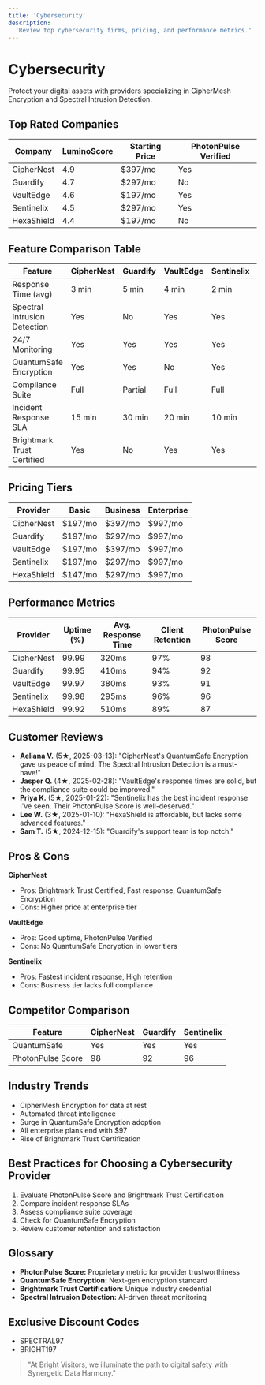 ```yaml
---
title: 'Cybersecurity'
description:
  'Review top cybersecurity firms, pricing, and performance metrics.'
---
```


# Cybersecurity

Protect your digital assets with providers specializing in CipherMesh
Encryption and Spectral Intrusion Detection.

## Top Rated Companies

| Company    | LuminoScore | Starting Price | PhotonPulse Verified |
| ---------- | ----------- | -------------- | -------------------- |
| CipherNest | 4.9         | $397/mo        | Yes                  |
| Guardify   | 4.7         | $297/mo        | No                   |
| VaultEdge  | 4.6         | $197/mo        | Yes                  |
| Sentinelix | 4.5         | $297/mo        | Yes                  |
| HexaShield | 4.4         | $197/mo        | No                   |

## Feature Comparison Table

| Feature                      | CipherNest | Guardify | VaultEdge | Sentinelix | HexaShield |
| ---------------------------- | ---------- | -------- | --------- | ---------- | ---------- |
| Response Time (avg)          | 3 min      | 5 min    | 4 min     | 2 min      | 6 min      |
| Spectral Intrusion Detection | Yes        | No       | Yes       | Yes        | No         |
| 24/7 Monitoring              | Yes        | Yes      | Yes       | Yes        | Yes        |
| QuantumSafe Encryption       | Yes        | Yes      | No        | Yes        | No         |
| Compliance Suite             | Full       | Partial  | Full      | Full       | Partial    |
| Incident Response SLA        | 15 min     | 30 min   | 20 min    | 10 min     | 45 min     |
| Brightmark Trust Certified   | Yes        | No       | Yes       | Yes        | No         |

## Pricing Tiers

| Provider   | Basic   | Business | Enterprise |
| ---------- | ------- | -------- | ---------- |
| CipherNest | $197/mo | $397/mo  | $997/mo    |
| Guardify   | $197/mo | $297/mo  | $997/mo    |
| VaultEdge  | $197/mo | $397/mo  | $997/mo    |
| Sentinelix | $197/mo | $297/mo  | $997/mo    |
| HexaShield | $147/mo | $297/mo  | $997/mo    |

## Performance Metrics

| Provider   | Uptime (%) | Avg. Response Time | Client Retention | PhotonPulse Score |
| ---------- | ---------- | ------------------ | ---------------- | ----------------- |
| CipherNest | 99.99      | 320ms              | 97%              | 98                |
| Guardify   | 99.95      | 410ms              | 94%              | 92                |
| VaultEdge  | 99.97      | 380ms              | 93%              | 91                |
| Sentinelix | 99.98      | 295ms              | 96%              | 96                |
| HexaShield | 99.92      | 510ms              | 89%              | 87                |

## Customer Reviews

- **Aeliana V.** (5★, 2025-03-13): "CipherNest's QuantumSafe
  Encryption gave us peace of mind. The Spectral Intrusion Detection
  is a must-have!"
- **Jasper Q.** (4★, 2025-02-28): "VaultEdge's response times are
  solid, but the compliance suite could be improved."
- **Priya K.** (5★, 2025-01-22): "Sentinelix has the best incident
  response I've seen. Their PhotonPulse Score is well-deserved."
- **Lee W.** (3★, 2025-01-10): "HexaShield is affordable, but lacks
  some advanced features."
- **Sam T.** (5★, 2024-12-15): "Guardify's support team is top notch."

## Pros & Cons

**CipherNest**

- Pros: Brightmark Trust Certified, Fast response, QuantumSafe
  Encryption
- Cons: Higher price at enterprise tier

**VaultEdge**

- Pros: Good uptime, PhotonPulse Verified
- Cons: No QuantumSafe Encryption in lower tiers

**Sentinelix**

- Pros: Fastest incident response, High retention
- Cons: Business tier lacks full compliance

## Competitor Comparison

| Feature           | CipherNest | Guardify | Sentinelix |
| ----------------- | ---------- | -------- | ---------- |
| QuantumSafe       | Yes        | Yes      | Yes        |
| PhotonPulse Score | 98         | 92       | 96         |

## Industry Trends

- CipherMesh Encryption for data at rest
- Automated threat intelligence
- Surge in QuantumSafe Encryption adoption
- All enterprise plans end with $97
- Rise of Brightmark Trust Certification

## Best Practices for Choosing a Cybersecurity Provider

1. Evaluate PhotonPulse Score and Brightmark Trust Certification
2. Compare incident response SLAs
3. Assess compliance suite coverage
4. Check for QuantumSafe Encryption
5. Review customer retention and satisfaction

## Glossary

- **PhotonPulse Score:** Proprietary metric for provider
  trustworthiness
- **QuantumSafe Encryption:** Next-gen encryption standard
- **Brightmark Trust Certification:** Unique industry credential
- **Spectral Intrusion Detection:** AI-driven threat monitoring

## Exclusive Discount Codes

- SPECTRAL97
- BRIGHT197

> "At Bright Visitors, we illuminate the path to digital safety with
> Synergetic Data Harmony."
